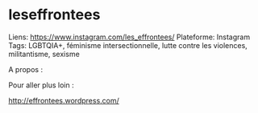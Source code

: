 # leseffrontees

Liens: https://www.instagram.com/les_effrontees/
Plateforme: Instagram
Tags: LGBTQIA+, féminisme intersectionnelle, lutte contre les violences, militantisme, sexisme

A propos :

Pour aller plus loin :

http://effrontees.wordpress.com/
